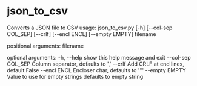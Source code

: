 # json_to_csv
Converts a JSON file to CSV
usage: json_to_csv.py [-h] [--col-sep COL_SEP] [--crlf] [--encl ENCL]
                      [--empty EMPTY]
                      filename

positional arguments:
  filename

optional arguments:
  -h, --help         show this help message and exit
  --col-sep COL_SEP  Column separator, defaults to ','
  --crlf             Add CRLF at end lines, default False
  --encl ENCL        Encloser char, defaults to '"'
  --empty EMPTY      Value to use for empty strings defaults to empty string
